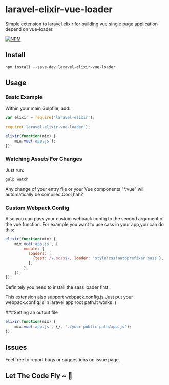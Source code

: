 # laravel-elixir-vue-loader

Simple extension to laravel elixir for building vue single page application depend on vue-loader.

[![NPM](https://nodei.co/npm/laravel-elixir-vue-loader.png?downloads=true&downloadRank=true&stars=true)](https://nodei.co/npm/laravel-elixir-vue-loader/)

## Install

```
npm install --save-dev laravel-elixir-vue-loader
```

## Usage

### Basic Example

Within your main Gulpfile, add:

```javascript
var elixir = require('laravel-elixir');

require('laravel-elixir-vue-loader');

elixir(function(mix) {
    mix.vue('app.js');
});
```
### Watching Assets For Changes

Just run:
```
gulp watch
```
Any change of your entry file or your Vue components "*.vue" will automatically be compiled.Cool,hah?

### Custom Webpack Config

Also you can pass your custom webpack config to the second argument of the vue function.
For example,you want to use sass in your app,you can do this:

```javascript
elixir(function(mix) {
    mix.vue('app.js', {
        module: {
          loaders: [
            {test: /\.scss$/, loader: 'style!css!autoprefixer!sass'},
          ],
        },
    });
});
```
Definitely you need to install the sass loader first.

This extension also support webpack.config.js.Just put your webpack.config.js in laravel app root path.It works :)

###Setting an output file

```javascript
elixir(function(mix) {
    mix.vue('app.js', {}, './your-public-path/app.js');
});
```

## Issues

Feel free to report bugs or suggestions on issue page.

## Let The Code Fly ~ :tada:
